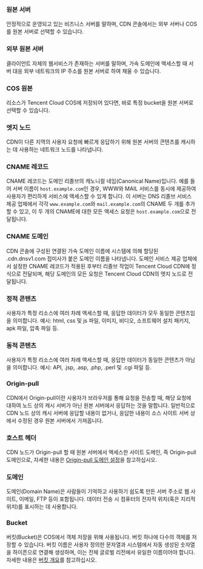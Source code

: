 

### 원본 서버
안정적으로 운영되고 있는 비즈니스 서버를 말하며, CDN 콘솔에서는 외부 서버나 COS를 원본 서버로 선택할 수 있습니다.

### 외부 원본 서버
클라이언트 자체의 웹서비스가 존재하는 서버를 말하며, 가속 도메인에 액세스할 때 서버 대응 외부 네트워크의 IP 주소를 원본 서버로 하여 채울 수 있습니다.

### COS 원본
리소스가 Tencent Cloud COS에 저장되어 있다면, 바로 특정 bucket을 원본 서버로 선택할 수 있습니다.

### 엣지 노드
CDN이 다른 지역의 사용자 요청에 빠르게 응답하기 위해 원본 서버의 콘텐츠를 캐시하는 데 사용하는 네트워크 노드를 나타냅니다.

### CNAME 레코드
CNAME 레코드는 도메인 리졸브의 캐노니컬 네임(Canonical Name)입니다.
예를 들어 서버 이름이 `host.example.com`인 경우, WWW와 MAIL 서비스를 동시에 제공하여 사용자가 편리하게 서비스에 액세스할 수 있게 합니다. 이 서버는 DNS 리졸브 서비스 제공 업체에서 각각 `www.example.com`와 `mail.example.com`의 CNAME 두 개를 추가할 수 있고, 이 두 개의 CNAME에 대한 모든 액세스 요청은 `host.example.com`으로 전달됩니다.

### CNAME 도메인
CDN 콘솔에 구성된 연결된 가속 도메인 이름에 시스템에 의해 할당된 .cdn.dnsv1.com 접미사가 붙은 도메인 이름을 나타냅니다. 도메인 서비스 제공 업체에서 설정한 CNAME 레코드가 적용된 후부터 리졸브 작업이 Tencent Cloud CDN에 정식으로 전달되며, 해당 도메인의 모든 요청은 Tencent Cloud CDN의 엣지 노드로 전달됩니다.

### 정적 콘텐츠
사용자가 특정 리소스에 여러 차례 액세스할 때, 응답한 데이터가 모두 동일한 콘텐츠임을 의미합니다.
예시: html, css 및 js 파일, 이미지, 비디오, 소프트웨어 설치 패키지, apk 파일, 압축 파일 등.

### 동적 콘텐츠
사용자가 특정 리소스에 여러 차례 액세스할 때, 응답한 데이터가 동일한 콘텐츠가 아님을 의미합니다.
예시: API, .jsp, .asp, .php, .perl 및 .cgi 파일 등.

### Origin-pull
CDN에서 Origin-pull이란 사용자가 브라우저를 통해 요청을 전송할 때, 해당 요청에 대하여 노드 상의 캐시 서버가 아닌 원본 서버에서 응답하는 것을 말합니다. 일반적으로 CDN 노드 상의 캐시 서버에 응답할 내용이 없거나, 응답한 내용이 소스 사이트 서버 상에서 수정된 경우 원본 서버에서 가져옵니다.

### 호스트 헤더
CDN 노드가 Origin-pull 할 때 원본 서버에서 액세스한 사이트 도메인, 즉 Origin-pull 도메인으로, 자세한 내용은 [Origin-pull 도메인 설정](https://intl.cloud.tencent.com/document/product/228/6289)을 참고하십시오.

### 도메인
도메인(Domain Name)은 사람들이 기억하고 사용하기 쉽도록 만든 서버 주소로 웹 사이트, 이메일, FTP 등이 포함됩니다. 데이터 전송 시 컴퓨터의 전자적 위치(혹은 지리적 위치)를 표시하는 데 사용합니다.


### Bucket
버킷(Bucket)은 COS에서 객체 저장을 위해 사용됩니다. 버킷 하나에 다수의 객체를 저장할 수 있습니다. 버킷 이름은 사용자 정의한 문자열과 시스템에서 자동 생성된 숫자열을 하이픈으로 연결해 생성하며, 이는 전체 글로벌 리전에서 유일한 이름이어야 합니다. 자세한 내용은 [버킷 개요](https://intl.cloud.tencent.com/document/product/436/13312)를 참고하십시오.
